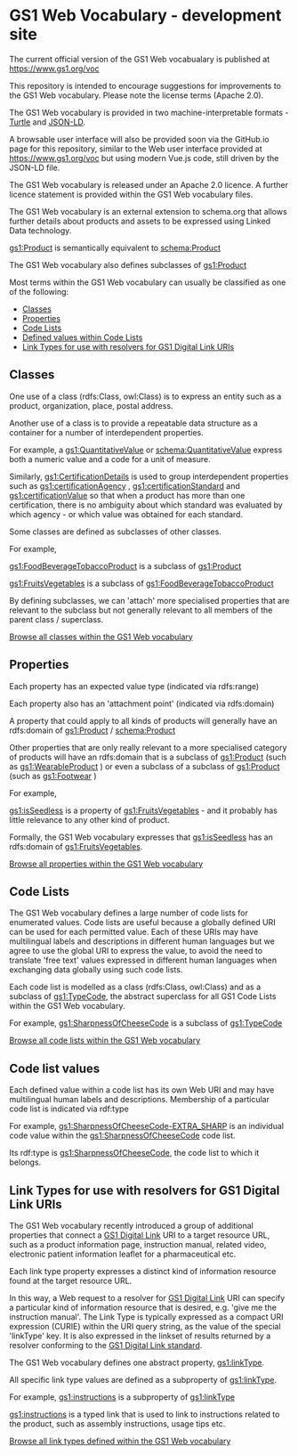 # GS1 Web Vocabulary - development site

The current official version of the GS1 Web vocabualary is published at https://www.gs1.org/voc

This repository is intended to encourage suggestions for improvements to the GS1 Web vocabulary. Please note the license terms (Apache 2.0).

The GS1 Web vocabulary is provided in two machine-interpretable formats - [Turtle](https://github.com/gs1/WebVoc/blob/master/gs1Voc_v1_3.ttl) and [JSON-LD](https://github.com/gs1/WebVoc/blob/master/gs1Voc_v1_3.jsonld).

A browsable user interface will also be provided soon via the GitHub.io page for this repository, similar to the Web user interface provided at https://www.gs1.org/voc but using modern Vue.js code, still driven by the JSON-LD file.

The GS1 Web vocabulary is released under an Apache 2.0 licence.  A further licence statement is provided within the GS1 Web vocabulary files.

The GS1 Web vocabulary is an external extension to schema.org that allows further details about products and assets to be expressed using Linked Data technology.

[gs1:Product](https://www.gs1.org/voc/Product) is semantically equivalent to [schema:Product](http://schema.org/Product)

The GS1 Web vocabulary also defines subclasses of [gs1:Product](https://www.gs1.org/voc/Product)




Most terms within the GS1 Web vocabulary can usually be classified as one of the following:

* [Classes](#classes)
* [Properties](#properties)
* [Code Lists](#code-lists)
* [Defined values within Code Lists](#code-list-values)
* [Link Types for use with resolvers for GS1 Digital Link URIs](#link-types-for-use-with-resolvers-for-gs1-digital-link-uris)


## Classes

One use of a class (rdfs:Class, owl:Class) is to express an entity such as a product, organization, place, postal address.

Another use of a class is to provide a repeatable data structure as a container for a number of interdependent properties.

For example, a [gs1:QuantitativeValue](https://www.gs1.org/voc/QuantitativeValue)  or [schema:QuantitativeValue](http://schema.org/QuantitativeValue) express both a numeric value and a code for a unit of measure.  

Similarly, [gs1:CertificationDetails](https://www.gs1.org/voc/CertificationDetails) is used to group interdependent properties such as [gs1:certificationAgency](https://www.gs1.org/voc/certificationAgency) , [gs1:certificationStandard](https://www.gs1.org/voc/certificationStandard) and [gs1:certificationValue](https://www.gs1.org/voc/certificationValue) so that when a product has more than one certification, there is no ambiguity about which standard was evaluated by which agency - or which value was obtained for each standard.

Some classes are defined as subclasses of other classes.

For example, 

[gs1:FoodBeverageTobaccoProduct](https://www.gs1.org/voc/FoodBeverageTobaccoProduct) is a subclass of [gs1:Product](https://www.gs1.org/voc/Product)

[gs1:FruitsVegetables](https://www.gs1.org/voc/FruitsVegetables) is a subclass of [gs1:FoodBeverageTobaccoProduct](https://www.gs1.org/voc/FoodBeverageTobaccoProduct)

By defining subclasses, we can 'attach' more specialised properties that are relevant to the subclass but not generally relevant to all members of the parent class / superclass.

[Browse all classes within the GS1 Web vocabulary](https://www.gs1.org/voc/?show=classes)

## Properties
Each property has an expected value type (indicated via rdfs:range)

Each property also has an 'attachment point' (indicated via rdfs:domain)

A property that could apply to all kinds of products will generally have an rdfs:domain of [gs1:Product](https://www.gs1.org/voc/Product) / [schema:Product](http://schema.org/Product)

Other properties that are only really relevant to a more specialised category of products will have an rdfs:domain that is a subclass of [gs1:Product](https://www.gs1.org/voc/Product) (such as [gs1:WearableProduct](https://www.gs1.org/voc/WearableProduct) ) or even a subclass of a subclass of [gs1:Product](https://www.gs1.org/voc/Product) (such as [gs1:Footwear](https://www.gs1.org/voc/Footwear) )

For example, 

[gs1:isSeedless](https://www.gs1.org/voc/isSeedless) is a property of [gs1:FruitsVegetables](https://www.gs1.org/voc/FruitsVegetables) - and it probably has little relevance to any other kind of product.

Formally, the GS1 Web vocabulary expresses that [gs1:isSeedless](https://www.gs1.org/voc/isSeedless) has an rdfs:domain of [gs1:FruitsVegetables](https://www.gs1.org/voc/FruitsVegetables).

[Browse all properties within the GS1 Web vocabulary](https://www.gs1.org/voc/?show=properties)

## Code Lists
The GS1 Web vocabulary defines a large number of code lists for enumerated values.
Code lists are useful because a globally defined URI can be used for each permitted value.  Each of these URIs may have multilingual labels and descriptions in different human languages but we agree to use the global URI to express the value, to avoid the need to translate 'free text' values expressed in different human languages when exchanging data globally using such code lists.

Each code list is modelled as a class (rdfs:Class, owl:Class) and as a subclass of [gs1:TypeCode](https://www.gs1.org/voc/TypeCode), the abstract superclass for all GS1 Code Lists within the GS1 Web vocabulary.

For example,
[gs1:SharpnessOfCheeseCode](https://www.gs1.org/voc/SharpnessOfCheeseCode) is a subclass of [gs1:TypeCode](https://www.gs1.org/voc/TypeCode)

[Browse all code lists within the GS1 Web vocabulary](https://www.gs1.org/voc/?show=typecodes)


## Code list values
Each defined value within a code list has its own Web URI and may have multilingual human labels and descriptions.  Membership of a particular code list is indicated via rdf:type

For example,
[gs1:SharpnessOfCheeseCode-EXTRA_SHARP](https://www.gs1.org/voc/SharpnessOfCheeseCode-EXTRA_SHARP) is an individual code value within the [gs1:SharpnessOfCheeseCode](https://www.gs1.org/voc/SharpnessOfCheeseCode) code list.

Its rdf:type is [gs1:SharpnessOfCheeseCode](https://www.gs1.org/voc/SharpnessOfCheeseCode), the code list to which it belongs.

## Link Types for use with resolvers for GS1 Digital Link URIs
The GS1 Web vocabulary recently introduced a group of additional properties that connect a [GS1 Digital Link](https://www.gs1.org/standards/gs1-digital-link) URI to a target resource URL, such as a product information page, instruction manual, related video, electronic patient information leaflet for a pharmaceutical etc.  

Each link type property expresses a distinct kind of information resource found at the target resource URL.  

In this way, a Web request to a resolver for [GS1 Digital Link](https://www.gs1.org/standards/gs1-digital-link) URI can specify a particular kind of information resource that is desired, e.g. 'give me the instruction manual'.  The Link Type is typically expressed as a compact URI expression (CURIE) within the URI query string, as the value of the special 'linkType' key.  It is also expressed in the linkset of results returned by a resolver conforming to the [GS1 Digital Link standard](https://www.gs1.org/standards/gs1-digital-link).

The GS1 Web vocabulary defines one abstract property, [gs1:linkType](https://www.gs1.org/voc/linkType).  

All specific link type values are defined as a subproperty of [gs1:linkType](https://www.gs1.org/voc/linkType).

For example,
[gs1:instructions](https://www.gs1.org/voc/instructions) is a subproperty of [gs1:linkType](https://www.gs1.org/voc/linkType)  

[gs1:instructions](https://www.gs1.org/voc/instructions) is a typed link that is used to link to instructions related to the product, such as assembly instructions, usage tips etc.

[Browse all link types defined within the GS1 Web vocabulary](https://www.gs1.org/voc/?show=linktypes)


